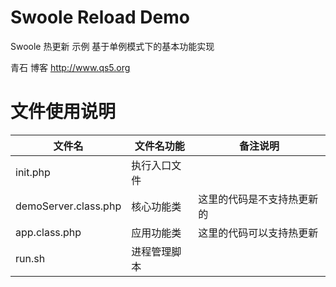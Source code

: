 # Swoole Reload Demo
Swoole 热更新 示例
基于单例模式下的基本功能实现

青石 博客 http://www.qs5.org

# 文件使用说明
文件名|文件名功能|备注说明
--|--|--
init.php|执行入口文件|
demoServer.class.php|核心功能类|这里的代码是不支持热更新的
app.class.php|应用功能类|这里的代码可以支持热更新
run.sh|进程管理脚本|
